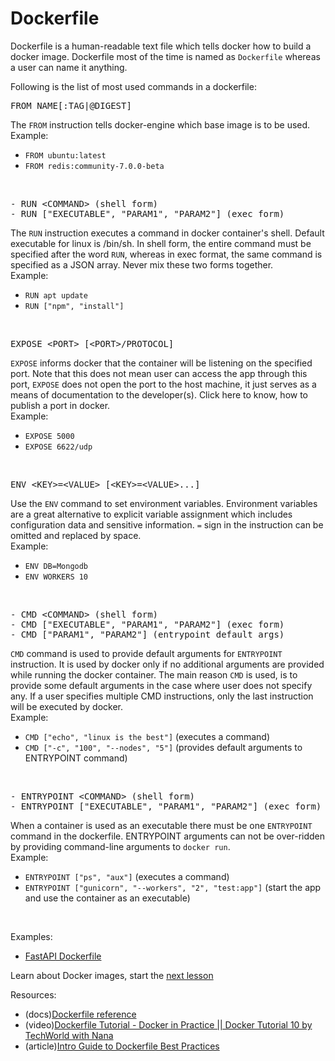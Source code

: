 # Dockerfile

Dockerfile is a human-readable text file which tells docker how to build a docker image. Dockerfile most of the time is named as `Dockerfile` whereas a user can name it anything.

Following is the list of most used commands in a dockerfile:

<pre>FROM NAME[:TAG|@DIGEST]</pre>
The <code>FROM</code> instruction tells docker-engine which base image is to be used.<br>
Example: 
<ul>
<li><code>FROM ubuntu:latest</code></li>
<li><code>FROM redis:community-7.0.0-beta</code></li>
</ul>

<br>

<pre>- RUN &lt;COMMAND&gt; (shell form)
- RUN ["EXECUTABLE", "PARAM1", "PARAM2"] (exec form)</pre>
The <code>RUN</code> instruction executes a command in docker container's shell. Default executable for linux is /bin/sh. In shell form, the entire command must be specified after the word <code>RUN</code>, whereas in exec format, the same command is specified as a JSON array. Never mix these two forms together.<br>
Example: 
<ul>
<li><code>RUN apt update</code></li>
<li><code>RUN ["npm", "install"]</code></li>
</ul>

<br>

<pre>EXPOSE &lt;PORT&gt; [&lt;PORT&gt;/PROTOCOL]</pre>
<code>EXPOSE</code> informs docker that the container will be listening on the specified port. Note that this does not mean user can access the app through this port, <code>EXPOSE</code> does not open the port to the host machine, it just serves as a means of documentation to the developer(s). Click here to know, how to publish a port in docker.<br>
Example: 
<ul>
<li><code>EXPOSE 5000</code></li>
<li><code>EXPOSE 6622/udp</code></li>
</ul>

<br>

<pre>ENV &lt;KEY&gt;=&lt;VALUE&gt; [&lt;KEY&gt;=&lt;VALUE&gt;...]</pre>
Use the <code>ENV</code> command to set environment variables. Environment variables are a great alternative to explicit variable assignment which includes configuration data and sensitive information. <code>=</code> sign in the instruction can be omitted and replaced by  space.<br>
Example: 
<ul>
<li><code>ENV DB=Mongodb</code></li>
<li><code>ENV WORKERS 10</code></li>
</ul>

<br>

<pre>- CMD &lt;COMMAND&gt; (shell form)
- CMD ["EXECUTABLE", "PARAM1", "PARAM2"] (exec form)
- CMD ["PARAM1", "PARAM2"] (entrypoint default args)</pre>
<code>CMD</code> command is used to provide default arguments for <code>ENTRYPOINT</code> instruction. It is used by docker only if no additional arguments are provided while running the docker container. The main reason <code>CMD</code> is used, is to provide some default arguments in the case where user does not specify any. If a user specifies multiple CMD instructions, only the last instruction will be executed by docker.<br>
Example: 
<ul>
<li><code>CMD ["echo", "linux is the best"]</code> (executes a command)</li>
<li><code>CMD ["-c", "100", "--nodes", "5"]</code> (provides default arguments to ENTRYPOINT command)</li>
</ul>

<br>

<pre>- ENTRYPOINT &lt;COMMAND&gt; (shell form)
- ENTRYPOINT ["EXECUTABLE", "PARAM1", "PARAM2"] (exec form)</pre>
When a container is used as an executable there must be one <code>ENTRYPOINT</code> command in the dockerfile. ENTRYPOINT arguments can not be over-ridden by providing command-line arguments to <code>docker run</code>.<br>
Example:
<ul>
<li><code>ENTRYPOINT ["ps", "aux"]</code> (executes a command)</li>
<li><code>ENTRYPOINT ["gunicorn", "--workers", "2", "test:app"]</code> (start the app and use the container as an executable)</li>
</ul>

<br>

Examples:
- [FastAPI Dockerfile](https://gist.github.com/pratik-choudhari/fb3e45e3e0a116d6db77c696613c4f13)

Learn about Docker images, start the [next lesson](docker_image.md)

Resources:

- (docs)[Dockerfile reference](https://docs.docker.com/engine/reference/builder/)
- (video)[Dockerfile Tutorial - Docker in Practice || Docker Tutorial 10 by TechWorld with Nana](https://www.youtube.com/watch?v=WmcdMiyqfZs)
- (article)[Intro Guide to Dockerfile Best Practices](https://www.docker.com/blog/intro-guide-to-dockerfile-best-practices/)
